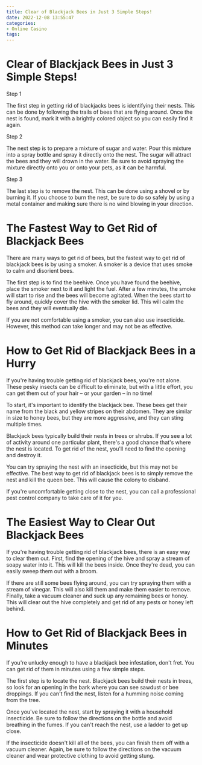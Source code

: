 ```yaml
---
title: Clear of Blackjack Bees in Just 3 Simple Steps!
date: 2022-12-08 13:55:47
categories:
- Online Casino
tags:
---
```



#  Clear of Blackjack Bees in Just 3 Simple Steps!

Step 1

The first step in getting rid of blackjacks bees is identifying their nests. This can be done by following the trails of bees that are flying around. Once the nest is found, mark it with a brightly colored object so you can easily find it again.

Step 2

The next step is to prepare a mixture of sugar and water. Pour this mixture into a spray bottle and spray it directly onto the nest. The sugar will attract the bees and they will drown in the water. Be sure to avoid spraying the mixture directly onto you or onto your pets, as it can be harmful.

Step 3

The last step is to remove the nest. This can be done using a shovel or by burning it. If you choose to burn the nest, be sure to do so safely by using a metal container and making sure there is no wind blowing in your direction.

#  The Fastest Way to Get Rid of Blackjack Bees 

There are many ways to get rid of bees, but the fastest way to get rid of blackjack bees is by using a smoker. A smoker is a device that uses smoke to calm and disorient bees.

The first step is to find the beehive. Once you have found the beehive, place the smoker next to it and light the fuel. After a few minutes, the smoke will start to rise and the bees will become agitated. When the bees start to fly around, quickly cover the hive with the smoker lid. This will calm the bees and they will eventually die.

If you are not comfortable using a smoker, you can also use insecticide. However, this method can take longer and may not be as effective.

#  How to Get Rid of Blackjack Bees in a Hurry 

If you're having trouble getting rid of blackjack bees, you're not alone. These pesky insects can be difficult to eliminate, but with a little effort, you can get them out of your hair – or your garden – in no time!

To start, it's important to identify the blackjack bee. These bees get their name from the black and yellow stripes on their abdomen. They are similar in size to honey bees, but they are more aggressive, and they can sting multiple times.

Blackjack bees typically build their nests in trees or shrubs. If you see a lot of activity around one particular plant, there's a good chance that's where the nest is located. To get rid of the nest, you'll need to find the opening and destroy it.

You can try spraying the nest with an insecticide, but this may not be effective. The best way to get rid of blackjack bees is to simply remove the nest and kill the queen bee. This will cause the colony to disband.

If you're uncomfortable getting close to the nest, you can call a professional pest control company to take care of it for you.

#  The Easiest Way to Clear Out Blackjack Bees 

If you're having trouble getting rid of blackjack bees, there is an easy way to clear them out. First, find the opening of the hive and spray a stream of soapy water into it. This will kill the bees inside. Once they're dead, you can easily sweep them out with a broom.

If there are still some bees flying around, you can try spraying them with a stream of vinegar. This will also kill them and make them easier to remove. Finally, take a vacuum cleaner and suck up any remaining bees or honey. This will clear out the hive completely and get rid of any pests or honey left behind.

#  How to Get Rid of Blackjack Bees in Minutes

If you're unlucky enough to have a blackjack bee infestation, don't fret. You can get rid of them in minutes using a few simple steps.

The first step is to locate the nest. Blackjack bees build their nests in trees, so look for an opening in the bark where you can see sawdust or bee droppings. If you can't find the nest, listen for a humming noise coming from the tree.

Once you've located the nest, start by spraying it with a household insecticide. Be sure to follow the directions on the bottle and avoid breathing in the fumes. If you can't reach the nest, use a ladder to get up close.

If the insecticide doesn't kill all of the bees, you can finish them off with a vacuum cleaner. Again, be sure to follow the directions on the vacuum cleaner and wear protective clothing to avoid getting stung.